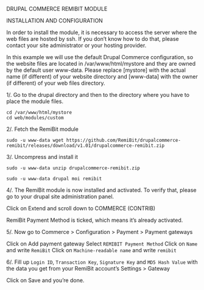 DRUPAL COMMERCE REMIBIT MODULE 

INSTALLATION AND CONFIGURATION


In order to install the module, it is necessary to access the server where the web files are hosted by ssh. If you don’t know how to do that, please contact your site administrator or your hosting provider.

In this example we will use the default Drupal Commerce configuration, so the website files are located in /var/www/html/mystore and they are owned by the default user www-data. Please replace [mystore] with the actual name (if different) of your website directory and [www-data] with the owner (if different) of your web files directory.

1/. Go to the drupal directory and then to the directory where you have to place the module files.

```
cd /var/www/html/mystore
cd web/modules/custom
```

2/. Fetch the RemiBit module

```
sudo -u www-data wget https://github.com/RemiBit/drupalcommerce-remibit/releases/download/v1.01/drupalcommerce-remibit.zip
```

3/. Uncompress and install it

```
sudo -u www-data unzip drupalcommerce-remibit.zip

sudo -u www-data drupal moi remibit
```


4/. The RemiBit module is now installed and activated. To verify that, please go to your drupal site administration panel. 

Click on Extend and scroll down to COMMERCE (CONTRIB)

RemiBit Payment Method is ticked, which means it’s already activated.


5/. Now go to Commerce > Configuration > Payment > Payment gateways

Click on Add payment gateway
Select ``REMIBIT Payment Method``
Click on ``Name`` and write ``RemiBit``
Click on ``Machine-readable name`` and write ``remibit``

6/. Fill up ``Login ID``, ``Transaction Key``, ``Signature Key`` and ``MD5 Hash Value`` with the data you get from your RemiBit account’s Settings > Gateway

Click on Save and you’re done.

